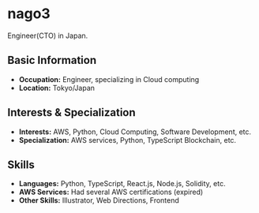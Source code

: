 # nago3

Engineer(CTO) in Japan.

## Basic Information
- **Occupation:** Engineer, specializing in Cloud computing
- **Location:** Tokyo/Japan

## Interests & Specialization
- **Interests:** AWS, Python, Cloud Computing, Software Development, etc.
- **Specialization:** AWS services, Python, TypeScript Blockchain, etc.

## Skills
- **Languages:** Python, TypeScript, React.js, Node.js, Solidity, etc.
- **AWS Services:** Had several AWS certifications (expired)
- **Other Skills:** Illustrator, Web Directions, Frontend
